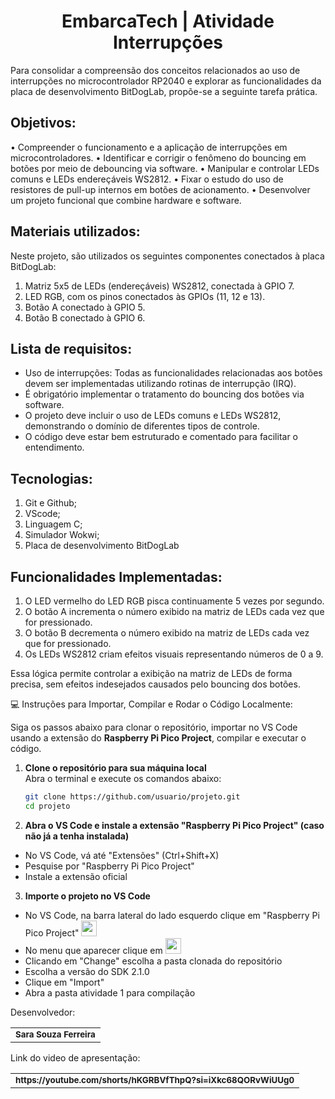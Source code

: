 <h1 align="center">EmbarcaTech | Atividade Interrupções</h1>

Para consolidar a compreensão dos conceitos relacionados ao uso de interrupções no microcontrolador RP2040 e explorar as funcionalidades da placa de desenvolvimento BitDogLab, propõe-se a seguinte tarefa prática. 

## Objetivos:

• Compreender o funcionamento e a aplicação de interrupções em microcontroladores.
• Identificar e corrigir o fenômeno do bouncing em botões por meio de debouncing via software.
• Manipular e controlar LEDs comuns e LEDs endereçáveis WS2812.
• Fixar o estudo do uso de resistores de pull-up internos em botões de acionamento.
• Desenvolver um projeto funcional que combine hardware e software.

## Materiais utilizados:

Neste projeto, são utilizados os seguintes componentes conectados à placa BitDogLab:
1) Matriz 5x5 de LEDs (endereçáveis) WS2812, conectada à GPIO 7.
2) LED RGB, com os pinos conectados às GPIOs (11, 12 e 13).
3) Botão A conectado à GPIO 5.
4) Botão B conectado à GPIO 6.

## Lista de requisitos:

- Uso de interrupções: Todas as funcionalidades relacionadas aos botões devem ser implementadas
utilizando rotinas de interrupção (IRQ).
- É obrigatório implementar o tratamento do bouncing dos botões via software.
- O projeto deve incluir o uso de LEDs comuns e LEDs WS2812, demonstrando o domínio de diferentes tipos de controle. 
- O código deve estar bem estruturado e comentado para facilitar o
entendimento.

## Tecnologias:

1. Git e Github;
2. VScode;
3. Linguagem C;
4. Simulador Wokwi;
5. Placa de desenvolvimento BitDogLab

## Funcionalidades Implementadas:
1. O LED vermelho do LED RGB pisca continuamente 5 vezes por segundo.
2. O botão A incrementa o número exibido na matriz de LEDs cada vez que for pressionado.
3. O botão B decrementa o número exibido na matriz de LEDs cada vez que for pressionado.
4. Os LEDs WS2812 criam efeitos visuais representando números de 0 a 9.

Essa lógica permite controlar a exibição na matriz de LEDs de forma precisa, sem efeitos indesejados causados pelo bouncing dos botões.

💻 Instruções para Importar, Compilar e Rodar o Código Localmente:

Siga os passos abaixo para clonar o repositório, importar no VS Code usando a extensão do **Raspberry Pi Pico Project**, compilar e executar o código.

1. **Clone o repositório para sua máquina local**  
   Abra o terminal e execute os comandos abaixo:
   ```bash
   git clone https://github.com/usuario/projeto.git
   cd projeto

2. **Abra o VS Code e instale a extensão "Raspberry Pi Pico Project" (caso não já a tenha instalada)**
 - No VS Code, vá até "Extensões" (Ctrl+Shift+X)
 - Pesquise por "Raspberry Pi Pico Project"
 - Instale a extensão oficial

3. **Importe o projeto no VS Code**
 - No VS Code, na barra lateral do lado esquerdo clique em "Raspberry Pi Pico Project" <img src="images/icon_raspberry_pico_project.png" width="25px">
 - No menu que aparecer clique em <img src="images/icon_import_project.png" height="25px">
 - Clicando em "Change" escolha a pasta clonada do repositório
 - Escolha a versão do SDK 2.1.0
 - Clique em "Import"
 - Abra a pasta atividade 1 para compilação



Desenvolvedor:
 
<table>
  <tr>
    <td align="center"> <sub><b> Sara Souza Ferreira </b></td>
    </tr>
</table>

Link do video de apresentação: 

<table>
  <tr>
    <td align="center"> <sub><b> https://youtube.com/shorts/hKGRBVfThpQ?si=iXkc68QORvWiUUg0 </b></td>
    </tr>
</table>
